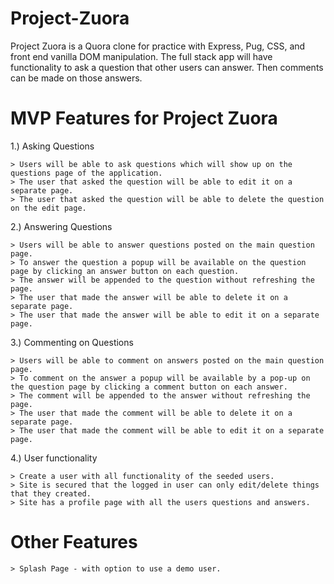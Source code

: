 # Project-Zuora
  Project Zuora is a Quora clone for practice with Express, Pug, CSS, and front end vanilla DOM manipulation. The full stack app will have functionality to ask a question that other users can answer.  Then comments can be made on those answers.
  
# MVP Features for Project Zuora
  1.) Asking Questions
  
    > Users will be able to ask questions which will show up on the questions page of the application.
    > The user that asked the question will be able to edit it on a separate page.
    > The user that asked the question will be able to delete the question on the edit page.
    
  2.) Answering Questions
  
    > Users will be able to answer questions posted on the main question page. 
    > To answer the question a popup will be available on the question page by clicking an answer button on each question.
    > The answer will be appended to the question without refreshing the page.
    > The user that made the answer will be able to delete it on a separate page. 
    > The user that made the answer will be able to edit it on a separate page. 
   
   3.) Commenting on Questions
   
    > Users will be able to comment on answers posted on the main question page. 
    > To comment on the answer a popup will be available by a pop-up on the question page by clicking a comment button on each answer.
    > The comment will be appended to the answer without refreshing the page.
    > The user that made the comment will be able to delete it on a separate page. 
    > The user that made the comment will be able to edit it on a separate page. 
    
   4.) User functionality
   
    > Create a user with all functionality of the seeded users. 
    > Site is secured that the logged in user can only edit/delete things that they created.
    > Site has a profile page with all the users questions and answers. 
    
# Other Features

    > Splash Page - with option to use a demo user.

